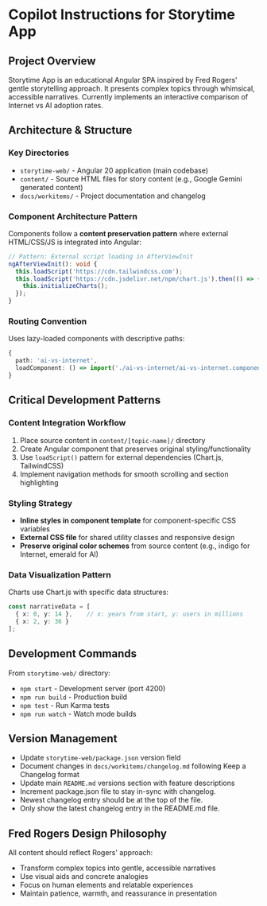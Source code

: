 # Copilot Instructions for Storytime App

## Project Overview
Storytime App is an educational Angular SPA inspired by Fred Rogers' gentle storytelling approach. It presents complex topics through whimsical, accessible narratives. Currently implements an interactive comparison of Internet vs AI adoption rates.

## Architecture & Structure

### Key Directories
- `storytime-web/` - Angular 20 application (main codebase)
- `content/` - Source HTML files for story content (e.g., Google Gemini generated content)
- `docs/workitems/` - Project documentation and changelog

### Component Architecture Pattern
Components follow a **content preservation pattern** where external HTML/CSS/JS is integrated into Angular:

```typescript
// Pattern: External script loading in AfterViewInit
ngAfterViewInit(): void {
  this.loadScript('https://cdn.tailwindcss.com');
  this.loadScript('https://cdn.jsdelivr.net/npm/chart.js').then(() => {
    this.initializeCharts();
  });
}
```

### Routing Convention
Uses lazy-loaded components with descriptive paths:
```typescript
{
  path: 'ai-vs-internet',
  loadComponent: () => import('./ai-vs-internet/ai-vs-internet.component').then(m => m.AiVsInternetComponent)
}
```

## Critical Development Patterns

### Content Integration Workflow
1. Place source content in `content/[topic-name]/` directory
2. Create Angular component that preserves original styling/functionality
3. Use `loadScript()` pattern for external dependencies (Chart.js, TailwindCSS)
4. Implement navigation methods for smooth scrolling and section highlighting

### Styling Strategy
- **Inline styles in component template** for component-specific CSS variables
- **External CSS file** for shared utility classes and responsive design
- **Preserve original color schemes** from source content (e.g., indigo for Internet, emerald for AI)

### Data Visualization Pattern
Charts use Chart.js with specific data structures:
```typescript
const narrativeData = [
  { x: 0, y: 14 },    // x: years from start, y: users in millions
  { x: 2, y: 36 }
];
```

## Development Commands
From `storytime-web/` directory:
- `npm start` - Development server (port 4200)
- `npm run build` - Production build  
- `npm test` - Run Karma tests
- `npm run watch` - Watch mode builds

## Version Management
- Update `storytime-web/package.json` version field
- Document changes in `docs/workitems/changelog.md` following Keep a Changelog format
- Update main `README.md` versions section with feature descriptions
- Increment package.json file to stay in-sync with changelog.
- Newest changelog entry should be at the top of the file.
- Only show the latest changelog entry in the README.md file.

## Fred Rogers Design Philosophy
All content should reflect Rogers' approach:
- Transform complex topics into gentle, accessible narratives
- Use visual aids and concrete analogies
- Focus on human elements and relatable experiences
- Maintain patience, warmth, and reassurance in presentation